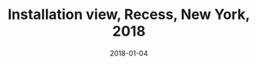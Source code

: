 ---
layout: allprojectdetail
title:  Installation view, Recess, New York, 2018
type: image
date:   2018-01-04
image: Taeyoon_Choi_Recess_2018_LJK_7c.jpg
meta:
orientation: horizontal
alt-text: Installation views of paintings at Recess. Five paintings are visible from the photographs, in various sizes. Also included are a few skateboards and sculptures.
categories: all-paintings
---